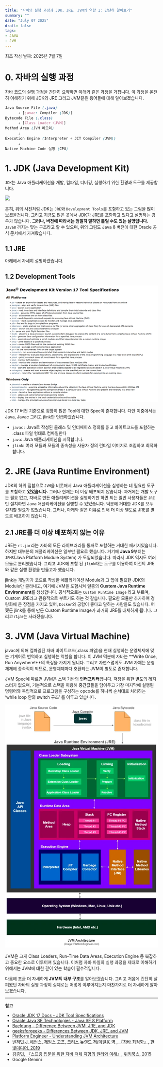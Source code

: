 ```yaml
---
title: "자바의 실행 과정과 JDK, JRE, JVM의 역할 1: 간단히 알아보기"
summary: ""
date: "July 07 2025"
draft: false
tags:
- JAVA
- JVM
---
```


최초 작성 날짜: 2025년 7월 7일

# 0. 자바의 실행 과정

자바 코드의 실행 과정을 간단히 요약하면 아래와 같은 과정을 거칩니다. 이 과정을 온전히 이해하기 위해 JDK와 JRE 그리고 JVM같은 용어들에 대해 알아보겠습니다.

```CSS
Java Source File (.java)
      ↓ [javac: Compiler (JDK)]
Bytecode File (.class)
      ↓ [Class Loader (JVM)]
Method Area (JVM 메모리)
      ↓
Execution Engine (Interpreter + JIT Compiler (JVM))
      ↓
Native Machine Code 실행 (CPU)
```

# 1. JDK (Java Development Kit)

`JDK`는 Java 애플리케이션을 개발, 컴파일, 디버깅, 실행하기 위한 환경과 도구를 제공합니다. 

![](https://www.oracle.com/img/tech/java8-conceptual-design.jpg)

흔히, 위의 사진처럼 JDK는 `JRE`와 `Development Tools`를 포함하고 있는 그림을 많이 보셨을겁니다. 그리고 지금도 많은 곳에서 JDK가 JRE를 포함하고 있다고 설명하는 경우가 많습니다. **그러나, 버전에 따라서는 엄밀히 말하면 틀릴 수도 있는 설명입니다.**  `Java8` 까지는 맞는 구조라고 할 수 있으며, 위의 그림도 Java 8 버전에 대한 Oracle 공식 문서에서 가져왔습니다.

## 1.1 JRE

아래에서 자세히 설명하겠습니다.

## 1.2 Development Tools

![{09B16A1C-A029-4FC0-8F5A-219265FDFBB0}.png](./img/2025-07-07-09B16A1C-A029-4FC0-8F5A-219265FDFBB0.png)

JDK 17 버전 기준으로 굉장히 많은 Tool에 대한 Spec이 존재합니다. 다만 이중에서는 Java, Javac 그리고 jlink만 언급하겠습니다.

- `javac:`  Java로 작성된 클래스 및 인터페이스 정의를 읽고 바이트코드를 포함하는 .class 파일 형태로 컴파일한다
- `java`:  Java 애플리케이션을 시작합니다.
- `jlink`: 여러 모듈과 모듈의 종속성을 사용자 정의 런타임 이미지로 조립하고 최적화합니다.

# 2. JRE (Java Runtime Environment)

JDK의 하위 집합으로 `JVM`을 비롯해서 Java 애플리케이션을 실행하는 데 필요한 도구를 포함하고 **있었습니다.** 그러나 현재는 더 이상 배포되지 않습니다. 과거에는 개발 도구는 필요 없고, 자바로 만든 애플리케이션을 실행하기만 하면 되는 일반 사용자들은 `JRE`만 설치하면 Java 애플리케이션을 실행할 수 있었습니다. 덕분에 거대한 JDK를 모두 설치할 필요가 없었습니다. 그러나, 아래와 같은 이유로 인해 더 이상 별도로 JRE를 별도로 배포하지 않습니다.

## 2.1 JRE를 더 이상 배포하지 않는 이유

JRE는 `rt.jar`라는 자바의 모든 라이브러리를 통째로 포함하는 거대한 패키지였습니다. 하지만 대부분의 애플리케이션은 일부만 필요로 했습니다. 거기에 **Java 9**부터는 `JPMS`(Java Platform Module System) 가 도입되었습니다.  따라서 JDK 역시도 여러 모듈로 분리했습니다. 그리고 JDK에 포함 된 `jlink`라는 도구를 이용하여 이전의 JRE와 같은 실행 환경을 만들고자 했습니다. 

jlink는 개발자가 코드로 작성한 애플리케이션 Module과 그 앱에 필요한 JDK의 Module만 골라내고, 여기에 JVM을 포함시켜 일종의 **Custom Java Runtime Environment**를 생성합니다. 공식적으로는 `Custom Runtime Image` 라고 부르며, Custom JRE라고 관용적으로 부르기도 하는 것 같습니다. 필요한 모듈만 추가하여 경량화에 큰 장점을 가지고 있어, `Docker`와 궁합이 좋다고 말하는 사람들도 있습니다. 어쩄든 jlink를 통해 만든 Custom Runtime Image가 과거의 JRE를 대체하게 됩니다. 그리고 rt.jar는 사라졌습니다.

# 3. JVM (Java Virtual Machine)

javac에 의해 컴파일된 자바 바이트코드(.class 파일)을 현재 실행하는 운영체제에 맞는 기계어로 번역하고 실행하는 역할을 합니다. 이 JVM 덕분에 자바는 **Write Once, Run Anywhere!**의 특징을 가지게 됩니다. 그리고 자연스럽게도 JVM 자체는 운영체제에 종속적이 되므로, 운영체제마다 호환되는 JVM이 별도로 존재합니다.

JVM Spec에 따르면 JVM은 스택 기반의 **인터프리터**입니다. 저장을 위한 별도의 레지스터가 없으며, 기본적으로 스택을 이용해 중간값들을 담아두고 가장 마지막에 실행된 명령어와 독립적으로 프로그램을 구성하는 opcode를 하나씩 순서대로 처리하는 ‘while loop 안의 switch 구조’ 를 이루고 있습니다.

![image.png](./img/2025-07-07-image.png)

JVM은 크게 Class Loaders, Run-Time Data Areas, Execution Engine 등 복잡하고 중요한 요소로 이루어져 있습니다. 이처럼 자바 파일의 실행 과정을 제대로 이해하기 위해서는 JVM에 대한 깊이 있는 학습이 필수적입니다.

다음에 조금 더 자세하게 **JVM의 내부 구조**를 알아보겠습니다. 그리고 처음에 간단히 살펴봤던 자바의 실행 과정이 실제로는 어떻게 이루어지는지 마찬가지로 더 자세하게 알아보겠습니다.

---
**참고**

- [Oracle JDK 17 Docs - JDK Tool Specifications](https://docs.oracle.com/en/java/javase/17/docs/specs/man/index.html)
- [Oracle Java SE Technologies - Java SE 8 Platform](https://www.oracle.com/java/technologies/platform-glance.html)
- [Baeldung - Difference Between JVM, JRE, and JDK](https://www.baeldung.com/jvm-vs-jre-vs-jdk)
- [geeksforgeeks - Differences Between JDK, JRE, and JVM](https://www.geeksforgeeks.org/java/differences-jdk-jre-jvm/)
- [Platform Engineer - Understanding JVM Architecture](https://medium.com/platform-engineer/understanding-jvm-architecture-22c0ddf09722)
- [벤저민 J. 에번스, 제임스 고프, 크리스 뉴랜드 저/이일웅 역 , 『자바 최적화』, 한빛미디어, 2019](https://www.yes24.com/product/goods/72161685)
- [김종민, 『스프링 입문을 위한 자바 객체 지향의 원리와 이해』, 위키북스, 2015](https://www.yes24.com/product/goods/17350624)  
- Google Gemini